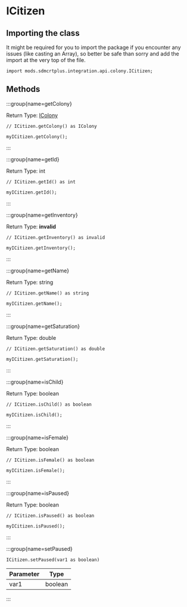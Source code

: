 # ICitizen

## Importing the class

It might be required for you to import the package if you encounter any issues (like casting an Array), so better be safe than sorry and add the import at the very top of the file.
```zenscript
import mods.sdmcrtplus.integration.api.colony.ICitizen;
```


## Methods

:::group{name=getColony}

Return Type: [IColony](/mods/sdmcrtplus/integration/minecolonies/api/colony/IColony)

```zenscript
// ICitizen.getColony() as IColony

myICitizen.getColony();
```

:::

:::group{name=getId}

Return Type: int

```zenscript
// ICitizen.getId() as int

myICitizen.getId();
```

:::

:::group{name=getInventory}

Return Type: **invalid**

```zenscript
// ICitizen.getInventory() as invalid

myICitizen.getInventory();
```

:::

:::group{name=getName}

Return Type: string

```zenscript
// ICitizen.getName() as string

myICitizen.getName();
```

:::

:::group{name=getSaturation}

Return Type: double

```zenscript
// ICitizen.getSaturation() as double

myICitizen.getSaturation();
```

:::

:::group{name=isChild}

Return Type: boolean

```zenscript
// ICitizen.isChild() as boolean

myICitizen.isChild();
```

:::

:::group{name=isFemale}

Return Type: boolean

```zenscript
// ICitizen.isFemale() as boolean

myICitizen.isFemale();
```

:::

:::group{name=isPaused}

Return Type: boolean

```zenscript
// ICitizen.isPaused() as boolean

myICitizen.isPaused();
```

:::

:::group{name=setPaused}

```zenscript
ICitizen.setPaused(var1 as boolean)
```

| Parameter |  Type   |
|-----------|---------|
| var1      | boolean |


:::


